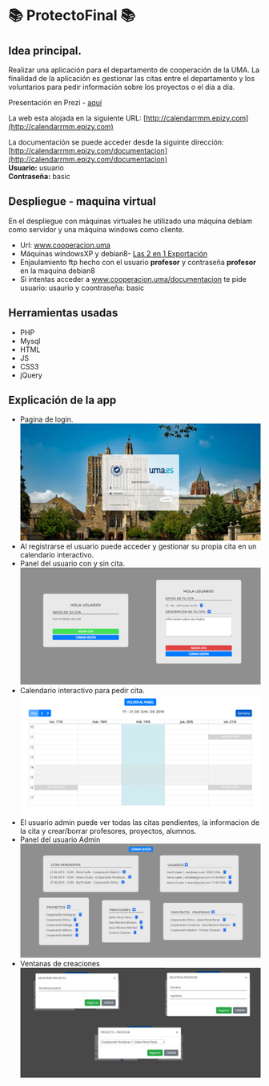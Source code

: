  # :books: ProtectoFinal :books:

## Idea principal.

Realizar una aplicación para el departamento de cooperación de la UMA. 
La finalidad de la aplicación es gestionar las citas entre el departamento y los voluntarios para pedir información sobre los proyectos o el día a día.<br>

Presentación en Prezi - [aquí](https://prezi.com/view/kFjz9PvYH6cYdMzBUg4m/)

La web esta alojada en la siguiente URL: [http://calendarrmm.epizy.com](http://calendarrmm.epizy.com)

La documentación se puede acceder desde la siguinte dirección: [http://calendarrmm.epizy.com/documentacion](http://calendarrmm.epizy.com/documentacion) <br>
**Usuario:** usuario<br>
**Contraseña:** basic

## Despliegue - maquina virtual
En el despliegue con máquinas virtuales he utilizado una máquina debiam como servidor y una máquina windows como cliente.
* Url: www.cooperacion.uma
* Máquinas windowsXP y debian8- [Las 2 en 1 Exportación](https://drive.google.com/file/d/1GEjk3Gj-oumcEO18g-yqEXsZvwDQ9kcL/view)
* Enjaulamiento ftp hecho con el usuario **profesor** y contraseña **profesor** en la maquina debian8
* Si intentas acceder a www.cooperacion.uma/documentacion te pide usuario: usaurio y coontraseña: basic

## Herramientas usadas
* PHP 
* Mysql
* HTML
* JS
* CSS3
* jQuery

## Explicación de la app
* Pagina de login.<br>
![](/Fotos%20proyecto/1.png)
* Al registrarse el usuario puede acceder y gestionar su propia cita en un calendario interactivo.<br>
* Panel del usuario con y sin cita.<br>
![](/Fotos%20proyecto/3.png)
* Calendario interactivo para pedir cita. <br>
![](/Fotos%20proyecto/2.png)
* El usuario admin puede ver todas las citas pendientes, la informacion de la cita y crear/borrar profesores, proyectos, alumnos.<br>
* Panel del usuario Admin<br>
![](/Fotos%20proyecto/4.png)
* Ventanas de creaciones<br>
![](/Fotos%20proyecto/5.png)




